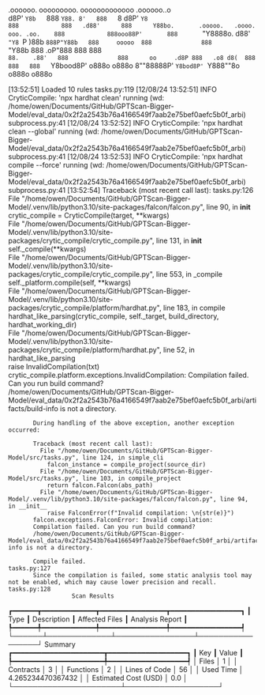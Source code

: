 

  .oooooo.    ooooooooo.   ooooooooooooo  .oooooo..o                                 
 d8P'  `Y8b   `888   `Y88. 8'   888   `8 d8P'    `Y8                                 
888            888   .d88'      888      Y88bo.       .ooooo.   .oooo.   ooo. .oo.   
888            888ooo88P'       888       `"Y8888o.  d88' `"Y8 `P  )88b  `888P"Y88b  
888     ooooo  888              888           `"Y88b 888        .oP"888   888   888  
`88.    .88'   888              888      oo     .d8P 888   .o8 d8(  888   888   888  
 `Y8bood8P'   o888o            o888o     8""88888P'  `Y8bod8P' `Y888""8o o888o o888o                                                        


                                                                   

[13:52:51] Loaded 10 rules                                                                                                                                                                                                                                             tasks.py:119
[12/08/24 13:52:51] INFO     CryticCompile: 'npx hardhat clean' running (wd: /home/owen/Documents/GitHub/GPTScan-Bigger-Model/eval_data/0x2f2a2543b76a4166549f7aab2e75bef0aefc5b0f_arbi)                                                                           subprocess.py:41
[12/08/24 13:52:52] INFO     CryticCompile: 'npx hardhat clean --global' running (wd: /home/owen/Documents/GitHub/GPTScan-Bigger-Model/eval_data/0x2f2a2543b76a4166549f7aab2e75bef0aefc5b0f_arbi)                                                                  subprocess.py:41
[12/08/24 13:52:53] INFO     CryticCompile: 'npx hardhat compile --force' running (wd: /home/owen/Documents/GitHub/GPTScan-Bigger-Model/eval_data/0x2f2a2543b76a4166549f7aab2e75bef0aefc5b0f_arbi)                                                                 subprocess.py:41
[13:52:54] Traceback (most recent call last):                                                                                                                                                                                                                          tasks.py:126
             File "/home/owen/Documents/GitHub/GPTScan-Bigger-Model/.venv/lib/python3.10/site-packages/falcon/falcon.py", line 90, in __init__                                                                                                                                     
               crytic_compile = CryticCompile(target, **kwargs)                                                                                                                                                                                                                    
             File "/home/owen/Documents/GitHub/GPTScan-Bigger-Model/.venv/lib/python3.10/site-packages/crytic_compile/crytic_compile.py", line 131, in __init__                                                                                                                    
               self._compile(**kwargs)                                                                                                                                                                                                                                             
             File "/home/owen/Documents/GitHub/GPTScan-Bigger-Model/.venv/lib/python3.10/site-packages/crytic_compile/crytic_compile.py", line 553, in _compile                                                                                                                    
               self._platform.compile(self, **kwargs)                                                                                                                                                                                                                              
             File "/home/owen/Documents/GitHub/GPTScan-Bigger-Model/.venv/lib/python3.10/site-packages/crytic_compile/platform/hardhat.py", line 183, in compile                                                                                                                   
               hardhat_like_parsing(crytic_compile, self._target, build_directory, hardhat_working_dir)                                                                                                                                                                            
             File "/home/owen/Documents/GitHub/GPTScan-Bigger-Model/.venv/lib/python3.10/site-packages/crytic_compile/platform/hardhat.py", line 52, in hardhat_like_parsing                                                                                                       
               raise InvalidCompilation(txt)                                                                                                                                                                                                                                       
           crytic_compile.platform.exceptions.InvalidCompilation: Compilation failed. Can you run build command?                                                                                                                                                                   
           /home/owen/Documents/GitHub/GPTScan-Bigger-Model/eval_data/0x2f2a2543b76a4166549f7aab2e75bef0aefc5b0f_arbi/artifacts/build-info is not a directory.                                                                                                                     
                                                                                                                                                                                                                                                                                   
           During handling of the above exception, another exception occurred:                                                                                                                                                                                                     
                                                                                                                                                                                                                                                                                   
           Traceback (most recent call last):                                                                                                                                                                                                                                      
             File "/home/owen/Documents/GitHub/GPTScan-Bigger-Model/src/tasks.py", line 124, in simple_cli                                                                                                                                                                         
               falcon_instance = compile_project(source_dir)                                                                                                                                                                                                                       
             File "/home/owen/Documents/GitHub/GPTScan-Bigger-Model/src/tasks.py", line 103, in compile_project                                                                                                                                                                    
               return falcon.Falcon(abs_path)                                                                                                                                                                                                                                      
             File "/home/owen/Documents/GitHub/GPTScan-Bigger-Model/.venv/lib/python3.10/site-packages/falcon/falcon.py", line 94, in __init__                                                                                                                                     
               raise FalconError(f"Invalid compilation: \n{str(e)}")                                                                                                                                                                                                               
           falcon.exceptions.FalconError: Invalid compilation:                                                                                                                                                                                                                     
           Compilation failed. Can you run build command?                                                                                                                                                                                                                          
           /home/owen/Documents/GitHub/GPTScan-Bigger-Model/eval_data/0x2f2a2543b76a4166549f7aab2e75bef0aefc5b0f_arbi/artifacts/build-info is not a directory.                                                                                                                     
                                                                                                                                                                                                                                                                                   
           Compile failed.                                                                                                                                                                                                                                             tasks.py:127
           Since the compilation is failed, some static analysis tool may not be enabled, which may cause lower precision and recall.                                                                                                                                  tasks.py:128
                      Scan Results                       
┏━━━━━━┳━━━━━━━━━━━━━┳━━━━━━━━━━━━━━━━┳━━━━━━━━━━━━━━━━━┓
┃ Type ┃ Description ┃ Affected Files ┃ Analysis Report ┃
┡━━━━━━╇━━━━━━━━━━━━━╇━━━━━━━━━━━━━━━━╇━━━━━━━━━━━━━━━━━┩
└──────┴─────────────┴────────────────┴─────────────────┘
                  Summary                   
┏━━━━━━━━━━━━━━━━━━━━━━┳━━━━━━━━━━━━━━━━━━━┓
┃ Key                  ┃ Value             ┃
┡━━━━━━━━━━━━━━━━━━━━━━╇━━━━━━━━━━━━━━━━━━━┩
│ Files                │ 1                 │
│ Contracts            │ 3                 │
│ Functions            │ 2                 │
│ Lines of Code        │ 56                │
│ Used Time            │ 4.265234470367432 │
│ Estimated Cost (USD) │ 0.0               │
└──────────────────────┴───────────────────┘
